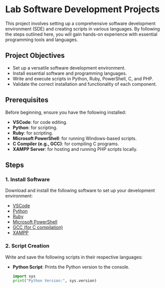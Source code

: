 # Lab Software Development Projects

This project involves setting up a comprehensive software development environment (SDE) and creating scripts in various languages. By following the steps outlined here, you will gain hands-on experience with essential programming tools and languages.

## Project Objectives

- Set up a versatile software development environment.
- Install essential software and programming languages.
- Write and execute scripts in Python, Ruby, PowerShell, C, and PHP.
- Validate the correct installation and functionality of each component.

## Prerequisites

Before beginning, ensure you have the following installed:

- **VSCode**: for code editing.
- **Python**: for scripting.
- **Ruby**: for scripting.
- **Microsoft PowerShell**: for running Windows-based scripts.
- **C Compiler (e.g., GCC)**: for compiling C programs.
- **XAMPP Server**: for hosting and running PHP scripts locally.

## Steps

### 1. Install Software

Download and install the following software to set up your development environment:

- [VSCode](https://code.visualstudio.com/)
- [Python](https://www.python.org/downloads/)
- [Ruby](https://www.ruby-lang.org/en/downloads/)
- [Microsoft PowerShell](https://docs.microsoft.com/en-us/powershell/scripting/install/installing-powershell)
- [GCC (for C compilation)](https://gcc.gnu.org/install/)
- [XAMPP](https://www.apachefriends.org/download.html)

### 2. Script Creation

Write and save the following scripts in their respective languages:

- **Python Script**: Prints the Python version to the console.
  ```python
  import sys
  print("Python Version:", sys.version)